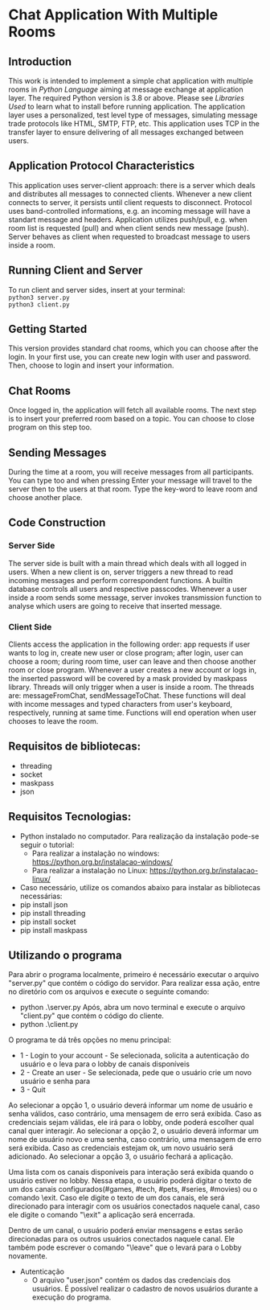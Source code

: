 # Chat Application With Multiple Rooms

## Introduction

This work is intended to implement a simple chat application with multiple rooms in *Python Language* aiming at message exchange at application layer. The required Python version is 3.8 or above. Please see *Libraries Used* to learn what to install before running application. The application layer uses a personalized, test level type of messages, simulating message trade protocols like HTML, SMTP, FTP, etc. This application uses TCP in the transfer layer to ensure delivering of all messages exchanged between users.

## Application Protocol Characteristics

This application uses server-client approach: there is a server which deals and distributes all messages to connected clients. Whenever a new client connects to server, it persists until client requests to disconnect. Protocol uses band-controlled informations, e.g. an incoming message will have a standart message and headers. Application utilizes push/pull, e.g. when room list is requested (pull) and when client sends new message (push). Server behaves as client when requested to broadcast message to users inside a room.

## Running Client and Server

To run client and server sides, insert at your terminal:
<br>
`python3 server.py`
<br>
`python3 client.py`

## Getting Started

This version provides standard chat rooms, which you can choose after the login. In your first use, you can create new login with user and password. Then, choose to login and insert your information.

## Chat Rooms

Once logged in, the application will fetch all available rooms. The next step is to insert your preferred room based on a topic. You can choose to close program on this step too.

## Sending Messages

During the time at a room, you will receive messages from all participants. You can type too and when pressing Enter your message will travel to the server then to the users at that room. Type the key-word to leave room and choose another place.

## Code Construction

### Server Side

The server side is built with a main thread which deals with all logged in users. When a new client is on, server triggers a new thread to read incoming messages and perform correspondent functions. A builtin database controls all users and respective passcodes. Whenever a user inside a room sends some message, server invokes transmission function to analyse which users are going to receive that inserted message.

### Client Side

Clients access the application in the following order: app requests if user wants to log in, create new user or close program; after login, user can choose a room; during room time, user can leave and then choose another room or close program. Whenever a user creates a new account or logs in, the inserted password will be covered by a mask provided by maskpass library. Threads will only trigger when a user is inside a room. The threads are: messageFromChat, sendMessageToChat. These functions will deal with income messages and typed characters from user's keyboard, respectively, running at same time. Functions will end operation when user chooses to leave the room.


## Requisitos de bibliotecas:
* threading
* socket
* maskpass
* json


## Requisitos Tecnologias:

* Python instalado no computador. Para realização da instalação pode-se seguir o tutorial: 
  * Para realizar a instalação no windows: https://python.org.br/instalacao-windows/
  * Para realizar a instalação no Linux: https://python.org.br/instalacao-linux/
 * Caso necessário, utilize os comandos abaixo para instalar as bibliotecas necessárias:
  * pip install json
  * pip install threading
  * pip install socket
  * pip install maskpass

## Utilizando o programa

Para abrir o programa localmente, primeiro é necessário executar o arquivo "server.py" que contém o código do servidor. 
Para realizar essa ação, entre no diretório com os arquivos e execute o seguinte comando: 
* python .\server.py
Após, abra um novo terminal e execute o arquivo "client.py" que contém o código do cliente.
* python .\client.py

O programa te dá três opções no menu principal: 
* 1 - Login to your account - Se selecionada, solicita a autenticação do usuário e o leva para o lobby de canais disponíveis
* 2 - Create an user - Se selecionada, pede que o usuário crie um novo usuário e senha para 
* 3 - Quit

Ao selecionar a opção 1, o usuário deverá informar um nome de usuário e senha válidos, caso contrário, uma mensagem de erro será exibida. Caso as credenciais sejam válidas, ele irá para o lobby, onde poderá escolher qual canal quer interagir.
Ao selecionar a opção 2, o usuário deverá informar um nome de usuário novo e uma senha, caso contrário, uma mensagem de erro será exibida. Caso as credenciais estejam ok, um novo usuário será adicionado.
Ao selecionar a opção 3, o usuário fechará a aplicação.

Uma lista com os canais disponíveis para interação será exibida quando o usuário estiver no lobby. Nessa etapa, o usuário poderá digitar o texto de um dos canais configurados(#games, #tech, #pets, #series, #movies) ou o comando \exit. 
Caso ele digite o texto de um dos canais, ele será direcionado para interagir com os usuários conectados naquele canal, caso ele digite o comando "\exit" a aplicação será encerrada.

Dentro de um canal, o usuário poderá enviar mensagens e estas serão direcionadas para os outros usuários conectados naquele canal. Ele também pode escrever o comando "\leave" que o levará para o Lobby novamente.
* Autenticação
  * O arquivo "user.json" contém os dados das credenciais dos usuários. É possível realizar o cadastro de novos usuários durante a execução do programa.


